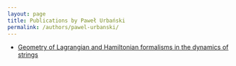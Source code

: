 ```yaml
---
layout: page
title: Publications by Paweł Urbański
permalink: /authors/pawel-urbanski/
---
```


- [Geometry of Lagrangian and Hamiltonian formalisms in the dynamics of strings](../../geometry-of-lagrangian-and-hamiltonian-formalisms-in-the-dynamics-of-strings)

